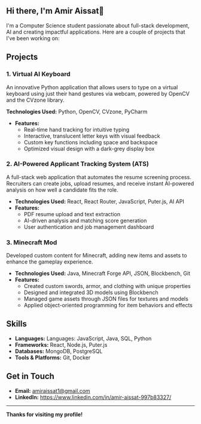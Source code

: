 ## Hi there, I'm Amir Aissat👋

I'm a Computer Science student passionate about full-stack development, AI and creating impactful applications. Here are a couple of projects that I've been working on:

## Projects

### 1. Virtual AI Keyboard
An innovative Python application that allows users to type on a virtual keyboard using just their hand gestures via webcam, powered by OpenCV and the CVzone library.

**Technologies Used:** Python, OpenCV, CVzone, PyCharm
- **Features:**
  - Real-time hand tracking for intuitive typing
  - Interactive, translucent letter keys with visual feedback
  - Custom key functions including space and backspace
  - Optimized visual design with a dark-grey display box
 
### 2. AI-Powered Applicant Tracking System (ATS) 
A full-stack web application that automates the resume screening process. Recruiters can create jobs, upload resumes, and receive instant AI-powered analysis on how well a candidate fits the role.

- **Technologies Used:** React, React Router, JavaScript, Puter.js, AI API
- **Features:**
  - PDF resume upload and text extraction
  - AI-driven analysis and matching score generation
  - User authentication and job management dashboard

### 3. Minecraft Mod
Developed custom content for Minecraft, adding new items and assets to enhance the gameplay experience.

- **Technologies Used:** Java, Minecraft Forge API, JSON, Blockbench, Git
- **Features:**
  - Created custom swords, armor, and clothing with unique properties
  - Designed and integrated 3D models using Blockbench
  - Managed game assets through JSON files for textures and models
  - Applied object-oriented programming for item behaviors and effects


## Skills

- **Languages:** Languages: JavaScript, Java, SQL, Python
- **Frameworks:** React, Node.js, Puter.js
- **Databases:** MongoDB, PostgreSQL
- **Tools & Platforms:** Git, Docker



## Get in Touch

- **Email:** amiraissat1@gmail.com
- **LinkedIn:** https://www.linkedin.com/in/amir-aissat-997b83327/

---
**Thanks for visiting my profile!**

<!--
**AmirAissat/AmirAissat** is a ✨ _special_ ✨ repository because its `README.md` (this file) appears on your GitHub profile.

Here are some ideas to get you started:

- 🔭 I’m currently working on ...
- 🌱 I’m currently learning ...
- 👯 I’m looking to collaborate on ...
- 🤔 I’m looking for help with ...
- 💬 Ask me about ...
- 📫 How to reach me: ...
- 😄 Pronouns: ...
- ⚡ Fun fact: ...
-->
